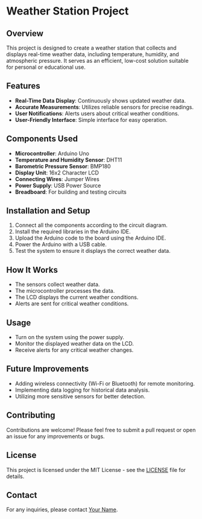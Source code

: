 # Weather Station Project

## Overview

This project is designed to create a weather station that collects and displays real-time weather data, including temperature, humidity, and atmospheric pressure. It serves as an efficient, low-cost solution suitable for personal or educational use.

## Features

- **Real-Time Data Display**: Continuously shows updated weather data.
- **Accurate Measurements**: Utilizes reliable sensors for precise readings.
- **User Notifications**: Alerts users about critical weather conditions.
- **User-Friendly Interface**: Simple interface for easy operation.

## Components Used

- **Microcontroller**: Arduino Uno
- **Temperature and Humidity Sensor**: DHT11
- **Barometric Pressure Sensor**: BMP180
- **Display Unit**: 16x2 Character LCD
- **Connecting Wires**: Jumper Wires
- **Power Supply**: USB Power Source
- **Breadboard**: For building and testing circuits

## Installation and Setup

1. Connect all the components according to the circuit diagram.
2. Install the required libraries in the Arduino IDE.
3. Upload the Arduino code to the board using the Arduino IDE.
4. Power the Arduino with a USB cable.
5. Test the system to ensure it displays the correct weather data.

## How It Works

- The sensors collect weather data.
- The microcontroller processes the data.
- The LCD displays the current weather conditions.
- Alerts are sent for critical weather conditions.

## Usage

- Turn on the system using the power supply.
- Monitor the displayed weather data on the LCD.
- Receive alerts for any critical weather changes.

## Future Improvements

- Adding wireless connectivity (Wi-Fi or Bluetooth) for remote monitoring.
- Implementing data logging for historical data analysis.
- Utilizing more sensitive sensors for better detection.

## Contributing

Contributions are welcome! Please feel free to submit a pull request or open an issue for any improvements or bugs.

## License

This project is licensed under the MIT License - see the [LICENSE](LICENSE) file for details.

## Contact

For any inquiries, please contact [Your Name](mailto:your-email@example.com).

